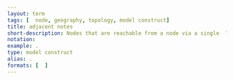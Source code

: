 ```yaml
---
layout: term
tags: [  node, geography, topology, model construct]
title: adjacent notes
short-description: Nodes that are reachable from a node via a single  link
notation:
example: .
type: model construct
alias: .
formats: [  ]
---
```

